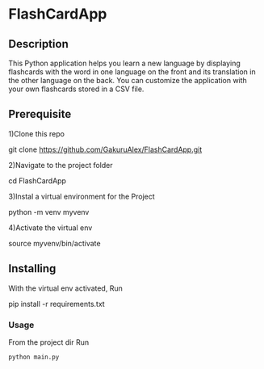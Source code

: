 # FlashCardApp #

## Description ##

This Python application helps you learn a new language by displaying flashcards with the word in one language on the front and its translation in the other language on the back. You can customize the application with your own flashcards stored in a CSV file.

## Prerequisite ##

1)Clone this repo

  git clone <https://github.com/GakuruAlex/FlashCardApp.git>

2)Navigate to the project folder

   cd FlashCardApp

3)Instal a virtual environment for the Project

   python -m venv myvenv

4)Activate the virtual env

   source myvenv/bin/activate

## Installing ##

With the virtual env activated, Run

   pip install -r requirements.txt

### Usage ###

From the project dir
Run

    python main.py
